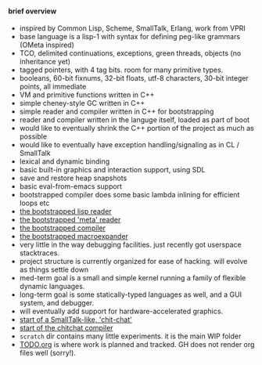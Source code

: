 #### brief overview
- inspired by Common Lisp, Scheme, SmallTalk, Erlang, work from VPRI
- base language is a lisp-1 with syntax for defining peg-like grammars (OMeta inspired)
- TCO, delimited continuations, exceptions, green threads, objects (no inheritance yet)
- tagged pointers, with 4 tag bits. room for many primitive types.
- booleans, 60-bit fixnums, 32-bit floats, utf-8 characters, 30-bit integer points, all immediate
- VM and primitive functions written in C++
- simple cheney-style GC written in C++
- simple reader and compiler written in C++ for bootstrapping
- reader and compiler written in the languge itself, loaded as part of boot
- would like to eventually shrink the C++ portion of the project as much as possible
- would like to eventually have exception handling/signaling as in CL / SmallTalk
- lexical and dynamic binding
- basic built-in graphics and interaction support, using SDL
- save and restore heap snapshots
- basic eval-from-emacs support
- bootstrapped compiler does some basic lambda inlining for efficient loops etc
- [the bootstrapped lisp reader](meta-reader/meta-lisp-reader.lisp)
- [the bootstrapped 'meta' reader](meta-reader/meta-meta-reader.lisp)
- [the bootstrapped compiler](scratch/compiler.lisp)
- [the bootstrapped macroexpander](scratch/macroexpand.lisp)
- very little in the way debugging facilities. just recently got userspace stacktraces.
- project structure is currently organized for ease of hacking. will evolve as things settle down
- med-term goal is a small and simple kernel running a family of flexible dynamic languages.
- long-term goal is some statically-typed languages as well, and a GUI system, and debugger.
- will eventually add support for hardware-accelerated graphics.
- [start of a SmallTalk-like, 'chit-chat'](scratch/chit-chat.grammar.lisp)
- [start of the chitchat compiler](scratch/chit-chat.compiler.lisp)
- `scratch` dir contains many little experiments. it is the main WIP folder
- [TODO.org](TODO.org) is where work is planned and tracked. GH does not render org files well (sorry!).
